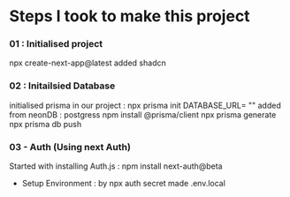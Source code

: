 # Steps I took to make this project

### 01 : Initialised project

npx create-next-app@latest
added shadcn

### 02 : Initailsied Database

initialised prisma in our project : npx prisma init
DATABASE_URL= "" added from neonDB : postgress
npm install @prisma/client
npx prisma generate
npx prisma db push

### 03 - Auth (Using next Auth)

Started with installing Auth.js : npm install next-auth@beta

- Setup Environment : by npx auth secret made .env.local

